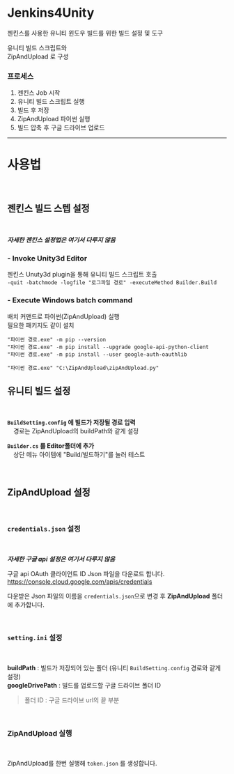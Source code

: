 # Jenkins4Unity

젠킨스를 사용한 유니티 윈도우 빌드를 위한 빌드 설정 및 도구

유니티 빌드 스크립트와  
ZipAndUpload 로 구성


### 프로세스

1. 젠킨스 Job 시작
2. 유니티 빌드 스크립트 실행
3. 빌드 후 저장
4. ZipAndUpload 파이썬 실행
5. 빌드 압축 후 구글 드라이브 업로드


-----
# 사용법

<br/>

## 젠킨스 빌드 스텝 설정

<br/>

***자세한 젠킨스 설정법은 여기서 다루지 않음***

### - Invoke Unity3d Editor

젠킨스 Unuty3d plugin을 통해 유니티 빌드 스크립트 호출  
 `-quit -batchmode -logfile "로그파일 경로" -executeMethod Builder.Build`
 
### - Execute Windows batch command

배치 커맨드로 파이썬(ZipAndUpload) 실행  
필요한 패키지도 같이 설치

 ```
"파이썬 경로.exe" -m pip --version
"파이썬 경로.exe" -m pip install --upgrade google-api-python-client
"파이썬 경로.exe" -m pip install --user google-auth-oauthlib

"파이썬 경로.exe" "C:\ZipAndUpload\zipAndUpload.py" 
 ```


## 유니티 빌드 설정

<br/>

**`BuildSetting.config` 에 빌드가 저장될 경로 입력**  
 경로는 ZipAndUpload의 buildPath와 같게 설정
 
**`Builder.cs` 를 Editor폴더에 추가**  
 상단 메뉴 아이템에 "Build/빌드하기"를 눌러 테스트

<br/>

## ZipAndUpload 설정

<br/>

### `credentials.json` 설정

<br/>

***자세한 구글 api 설정은 여기서 다루지 않음***

구글 api OAuth 클라이언트 ID Json 파일을 다운로드 합니다.  
<https://console.cloud.google.com/apis/credentials>

다운받은 Json 파일의 이름을 `credentials.json`으로 변경 후 **ZipAndUpload** 폴더에 추가합니다.

<br/>

### `setting.ini` 설정

<br/>

**buildPath** : 빌드가 저장되어 있는 폴더 (유니티 `BuildSetting.config` 경로와 같게 설정)  
**googleDrivePath** : 빌드를 업로드할 구글 드라이브 폴더 ID

> 폴더 ID : 구글 드라이브 url의 끝 부분


<br/>

### ZipAndUpload 실행 

<br/>

ZipAndUpload를 한번 실행해 `token.json` 를 생성합니다.

